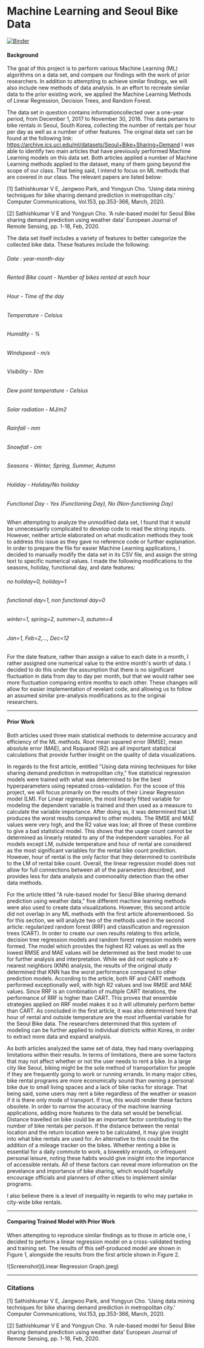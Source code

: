 # Machine Learning and Seoul Bike Data #

[![Binder](https://mybinder.org/badge_logo.svg)](https://mybinder.org/v2/gh/sarahodonovan7/DH150-Summer-2022/HEAD)

#### Background
The goal of this project is to perform various Machine Learning (ML) algorithms on a data set, and compare our findings with the work of prior researchers. In addition to attempting to achieve similar findings, we will also include new methods of data analysis. In an effort to recreate similar data to the prior existing work, we applied the Machine Learning Methods of Linear Regression, Decision Trees, and Random Forest.

The data set in question contains informationcollected over a one-year period, from December 1, 2017 to November 30, 2018. This data pertains to bike rentals in Seoul, South Korea, collecting the number of rentals per hour per day as well as a number of other features. 
The original data set can be found at the following link: https://archive.ics.uci.edu/ml/datasets/Seoul+Bike+Sharing+Demand
I was able to identify two main articles that have previously performed Machine Learning models on this data set. Both articles applied a number of Machine Learning methods applied to the dataset, many of them going beyond the scope of our class. That being said, I intend to focus on ML methods that are covered in our class. The relevant papers are listed below:

[1] Sathishkumar V E, Jangwoo Park, and Yongyun Cho. 'Using data mining techniques for bike sharing demand prediction in metropolitan city.' Computer Communications, Vol.153, pp.353-366, March, 2020.

[2] Sathishkumar V E and Yongyun Cho. 'A rule-based model for Seoul Bike sharing demand prediction using weather data' European Journal of Remote Sensing, pp. 1-18, Feb, 2020.

The data set itself includes a variety of features to better categorize the collected bike data. These features include the following:

###### Date : year-month-day
###### Rented Bike count - Number of bikes rented at each hour
###### Hour - Time of the day
###### Temperature - Celsius
###### Humidity - %
###### Windspeed - m/s
###### Visibility - 10m
###### Dew point temperature - Celsius
###### Solar radiation - MJ/m2
###### Rainfall - mm
###### Snowfall - cm
###### Seasons - Winter, Spring, Summer, Autumn
###### Holiday - Holiday/No holiday
###### Functional Day - Yes (Functioning Day), No (Non-functioning Day)

When attempting to analyze the unmodified data set, I found that it would be unnecessarily complicated to develop code to read the string inputs. However, neither article elaborated on what modication methods they took to address this issue as they gave no reference code or further explanation. In order to prepare the file for easier Machine Learning applications, I decided to manually modify the data set in its CSV file, and assign the string text to specific numerical values. I made the following modifications to the seasons, holiday, functional day, and date features:

###### no holiday=0, holiday=1
###### functional day=1, non functional day=0
###### winter=1, spring=2, summer=3, autumn=4
###### Jan=1, Feb=2,..., Dec=12 ####

For the date feature, rather than assign a value to each date in a month, I rather assigned one numerical value to the entire month's worth of data. I decided to do this under the assumption that there is no significant fluctuation in data from day to day per month, but that we would rather see more fluctuation comparing entire months to each other. These changes will allow for easier implementation of revelant code, and allowing us to follow an assumed similar pre-analysis modifications as to the original researchers.

-----

#### Prior Work

Both articles used three main statistical methods to determine accuracy and efficiency of the ML methods. Root mean squared error (RMSE), mean absolute error (MAE), and Rsquared (R2) are all important statistical calculations that provide further insight on the quality of data visualizations. 

In regards to the first article, entitled "Using data mining techniques for bike sharing demand prediction in metropolitan city," five statistical regression models were trained with what was determined to be the best hyperparameters using repeated cross-validation. For the scooe of this project, we will focus primarily on the results of their Linear Regression model (LM). For Linear regression, the most linearly fitted variable for modeling the dependent variable is trained and then used as a measure to calculate the variable importance. After doing so, it was determined that LM produces the worst results compared to other models. The RMSE and MAE values were very high, and the R2 value was low; all three of these combine to give a bad statistical model. This shows that the usage count cannot be determined as linearly related to any of the independent variables. For all models except LM, outside temperature and hour of rental are considered as the most significant variables for the rental bike count prediction. However, hour of rental is the only factor that they determined to contribute to the LM of rental bike count. Overall, the linear regression model does not allow for full connections between all of the parameters described, and provides less for data analysis and commonality detection than the other data methods.


For the article titled "A rule-based model for Seoul Bike sharing demand prediction using weather data,"  five different machine learning methods were also used to create data visualizations. However, this second article did not overlap in any ML methods with the first article aforementioned. So for this section, we will analyze two of the methods used in the second article: regularized random forest (RRF) and classification and regression trees (CART). In order to create our own results relating to this article, decision tree regression models and random forest regression models were formed. The model which provides the highest R2 values as well as the lowest RMSE and MAE values will be determined as the best model to use for further analysis and interpretation. While we did not replicate a K-nearest neighbors (KNN) analysis, the results of the original study determined that KNN has the worst performance compared to other prediction models. According to the article, both RF and CART methods performed exceptionally well, with high R2 values and low RMSE and MAE values. Since RRF is an combination of multiple CART iterations, the performance of RRF is higher than CART. This proves that ensemble strategies applied on RRF model makes it so it will ultimately perform better than CART. As concluded in the first article, it was also determined here that hour of rental and outside temperature are the most influential variable for the Seoul Bike data. The researchers determined that this system of modeling can be further applied to individual districts within Korea, in order to extract more data and expand analysis.

As both articles analyzed the same set of data, they had many overlapping limitations within their results. In terms of limitations, there are some factors that may not affect whether or not the user needs to rent a bike. In a large city like Seoul, biking might be the sole method of transportation for people if they are frequently going to work or running errands. In many major cities, bike rental programs are more economically sound than owning a personal bike due to small living spaces and a lack of bike racks for storage. That being said, some users may rent a bike regardless of the weather or season if it is there only mode of transport. If true, this would render these factors obsolete. 
In order to narrow the accuracy of the machine learning applications, adding more features to the data set would be beneficial. Distance travelled on bike could be an important factor contributing to the number of bike rentals per person. If the distance between the rental location and the return location were to be calculated, it may give insight into what bike rentals are used for. An alternative to this could be the addition of a mileage tracker on the bikes. Whether renting a bike is essential for a daily commute to work, a biweekly errands, or infrequent personal leisure, noting these habits would give insight into the importance of accessible rentals. All of these factors can reveal more information on the prevelance and importance of bike sharing, which would hopefully encourage officials and planners of other cities to implement similar programs.

I also believe there is a level of inequality in regards to who may partake in city-wide bike rentals.


-----
#### Comparing Trained Model with Prior Work

When attempting to reproduce similar findings as to those in article one, I decided to perform a linear regression model on a cross-validated testing and training set. The results of this self-produced model are shown in Figure 1, alongside the results from the first article shown in Figure 2.

![Screenshot](Linear Regression Graph.jpeg)


-----
### Citations 
[1] Sathishkumar V E, Jangwoo Park, and Yongyun Cho. 'Using data mining techniques for bike sharing demand 
prediction in metropolitan city.' Computer Communications, Vol.153, pp.353-366, March, 2020.

[2] Sathishkumar V E and Yongyun Cho. 'A rule-based model for Seoul Bike sharing demand prediction using weather 
data' European Journal of Remote Sensing, pp. 1-18, Feb, 2020.